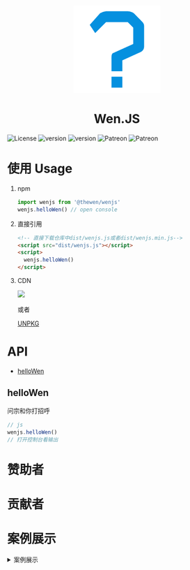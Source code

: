 <div class="logo" align = "center">
  <img src="./assets/readme_imgs/logo.png">
</div>

<h1 class="title" align = "center">Wen.JS</h1>

<div class="shields">
  <img height="28px" alt="License" src="https://img.shields.io/github/license/wen-js/wenjs?style=for-the-badge" style="max-width:100%;">
  <img height="28px" alt="version" src="https://img.shields.io/npm/v/@thewen/wenjs?style=for-the-badge" style="max-width:100%;">
  <img height="28px" alt="version" src="https://img.shields.io/npm/dy/@thewen/wenjs?style=for-the-badge" style="max-width:100%;">
  <img height="28px" alt="Patreon" src="https://img.shields.io/endpoint?style=for-the-badge&url=https%3A%2F%2Fshields.redsparr0w.com%2F2473%2Fmonday" style="max-width:100%;">
  <img height="28px" alt="Patreon" src="https://img.shields.io/static/v1?label=QQ%E7%BE%A4&message=%E7%9B%B8%E4%BA%B2%E7%9B%B8%E7%88%B1%E4%B8%80%E5%AE%B6%E4%BA%BA&color=ebb92e&style=for-the-badge" style="max-width:100%;">
</div>

# 使用 Usage
1. npm
    ```javascript
    import wenjs from '@thewen/wenjs'
    wenjs.helloWen() // open console
    ```
2. 直接引用
    ```html
    <!-- 直接下载仓库中dist/wenjs.js或者dist/wenjs.min.js-->
    <script src="dist/wenjs.js"></script>
    <script>
      wenjs.helloWen()
    </script>
    ```
3. CDN

   [![](https://data.jsdelivr.com/v1/package/npm/@thewen/wenjs/badge)](https://www.jsdelivr.com/package/npm/@thewen/wenjs?path=dist)

    或者

    [UNPKG](https://unpkg.com/browse/@thewen/wenjs/dist/)

# API
- [helloWen](#helloWen)
## helloWen
问宗和你打招呼
```javascript
// js
wenjs.helloWen()
// 打开控制台看输出
```


# 赞助者

<!-- [上海逆行信息科技](http://www.desmix.com/) -->

# 贡献者

<!-- <p>
<img src="https://opencollective.com/chinese-poetry/contributors.svg?width=890&button=false" alt="Contributors">
</p> -->

# 案例展示

<details>
  <summary>案例展示</summary>
<!--
- [中文诗歌主页](https://shici.store)是一个基于浏览器的诗词网站，包含唐诗三百首、宋词三百首等文集。
- [animalize](https://github.com/animalize) **/** [QuanTangshi](https://github.com/animalize/QuanTangshi)  *离线全唐诗 Android*
- [justdark](https://github.com/justdark) **/** [pytorch-poetry-gen](https://github.com/justdark/pytorch-poetry-gen)  *a char-RNN based on pytorch*
- [Clover27](https://github.com/Clover27) **/** [ancient-Chinese-poem-generator](https://github.com/Clover27/ancient-Chinese-poem-generator)  *Ancient-Chinese-Poem-Generator*
- [chinese-poetry](https://github.com/chinese-poetry) **/** [poetry-calendar](http://shici.store/poetry-calendar/)  *诗词周历*
- [chenyuntc](https://github.com/chenyuntc) **/** [pytorch-book](https://github.com/chenyuntc/pytorch-book/blob/master/chapter9-神经网络写诗(CharRNN)/) *简体唐诗生成(char-RNN)，可生成藏头诗，自定义诗歌意境，前缀等*
- [okcy1016](https://github.com/okcy1016) **/** [poetry-desktop](https://github.com/okcy1016/poetry-desktop/) *诗词桌面*
- [huangjianke](https://github.com/huangjianke) **/** [weapp-poem](https://github.com/huangjianke/weapp-poem/) *诗词墨客 小程序版*
- [汉字之美](https://hz.xusenlin.com/)汉字之美是一个方便查询的诗词网站，简洁干净，方便使用。 -->

</details>
